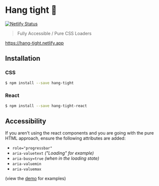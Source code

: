 # Hang tight :call_me_hand:

[![Netlify Status](https://api.netlify.com/api/v1/badges/535cfb69-fa53-4c35-819b-171a187da476/deploy-status)](https://app.netlify.com/sites/hang-tight/deploys)

> Fully Accessible / Pure CSS Loaders

https://hang-tight.netlify.app

## Installation

### CSS

```sh
$ npm install --save hang-tight
```

### React

```sh
$ npm install --save hang-tight-react
```

## Accessibility

If you aren't using the react components and you are going with the pure HTML approach, ensure the following attributes are added:

- `role="progressbar"`
- `aria-valuetext` _("Loading" for example)_
- `aria-busy=true` _(when in the loading state)_
- `aria-valuemin`
- `aria-valuemax`

(view the [demo](https://hang-tight.netlify.app) for examples)
